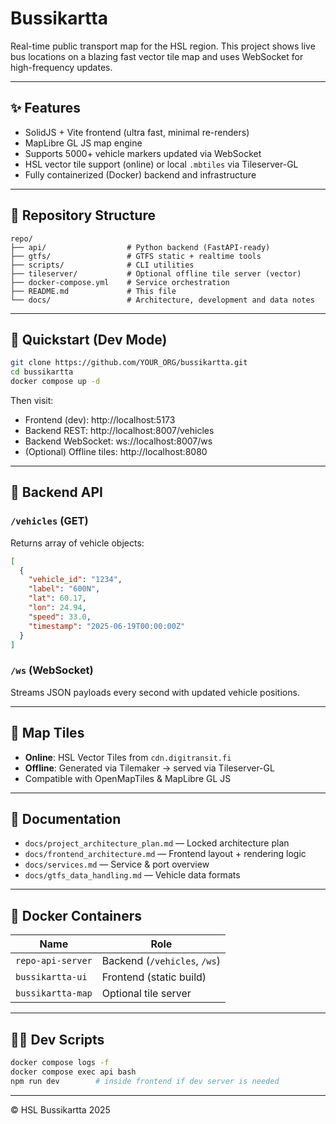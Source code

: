 # Bussikartta

Real-time public transport map for the HSL region. This project shows live bus locations on a blazing fast vector tile map and uses WebSocket for high-frequency updates.

---

## ✨ Features

- SolidJS + Vite frontend (ultra fast, minimal re-renders)
- MapLibre GL JS map engine
- Supports 5000+ vehicle markers updated via WebSocket
- HSL vector tile support (online) or local `.mbtiles` via Tileserver-GL
- Fully containerized (Docker) backend and infrastructure

---

## 🧱 Repository Structure

```
repo/
├── api/                  # Python backend (FastAPI-ready)
├── gtfs/                 # GTFS static + realtime tools
├── scripts/              # CLI utilities
├── tileserver/           # Optional offline tile server (vector)
├── docker-compose.yml    # Service orchestration
├── README.md             # This file
└── docs/                 # Architecture, development and data notes
```

---

## 🚀 Quickstart (Dev Mode)

```bash
git clone https://github.com/YOUR_ORG/bussikartta.git
cd bussikartta
docker compose up -d
```

Then visit:

- Frontend (dev): http://localhost:5173
- Backend REST: http://localhost:8007/vehicles
- Backend WebSocket: ws://localhost:8007/ws
- (Optional) Offline tiles: http://localhost:8080

---

## 📡 Backend API

### `/vehicles` (GET)

Returns array of vehicle objects:

```json
[
  {
    "vehicle_id": "1234",
    "label": "600N",
    "lat": 60.17,
    "lon": 24.94,
    "speed": 33.0,
    "timestamp": "2025-06-19T00:00:00Z"
  }
]
```

### `/ws` (WebSocket)

Streams JSON payloads every second with updated vehicle positions.

---

## 🔌 Map Tiles

- **Online**: HSL Vector Tiles from `cdn.digitransit.fi`
- **Offline**: Generated via Tilemaker → served via Tileserver-GL
- Compatible with OpenMapTiles & MapLibre GL JS

---

## 📄 Documentation

- `docs/project_architecture_plan.md` — Locked architecture plan
- `docs/frontend_architecture.md` — Frontend layout + rendering logic
- `docs/services.md` — Service & port overview
- `docs/gtfs_data_handling.md` — Vehicle data formats

---

## 🐳 Docker Containers

| Name               | Role                    |
| ------------------|-------------------------|
| `repo-api-server` | Backend (`/vehicles`, `/ws`) |
| `bussikartta-ui`  | Frontend (static build) |
| `bussikartta-map` | Optional tile server    |

---

## 👨‍💻 Dev Scripts

```bash
docker compose logs -f
docker compose exec api bash
npm run dev        # inside frontend if dev server is needed
```

---

© HSL Bussikartta 2025
